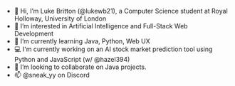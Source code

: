 - 👋 Hi, I’m Luke Britton (@lukewb21), a Computer Science student at Royal Holloway, University of London
- 👀 I’m interested in Artificial Intelligence and Full-Stack Web Development
- 🌱 I’m currently learning Java, Python, Web UX
- 💻 I'm currently working on an AI stock market prediction tool using Python and JavaScript (w/ @hazel394)
- 💞️ I’m looking to collaborate on Java projects.
- 📫 @sneak_yy on Discord

<!---
lukewb21/lukewb21 is a ✨ special ✨ repository because its `README.md` (this file) appears on your GitHub profile.
You can click the Preview link to take a look at your changes.
--->
